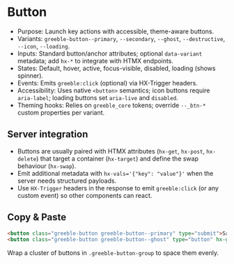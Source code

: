 # Button

- Purpose: Launch key actions with accessible, theme-aware buttons.
- Variants: `greeble-button--primary`, `--secondary`, `--ghost`, `--destructive`, `--icon`, `--loading`.
- Inputs: Standard button/anchor attributes; optional `data-variant` metadata; add `hx-*` to integrate with HTMX endpoints.
- States: Default, hover, active, focus-visible, disabled, loading (shows spinner).
- Events: Emits `greeble:click` (optional) via HX-Trigger headers.
- Accessibility: Uses native `<button>` semantics; icon buttons require `aria-label`; loading buttons set `aria-live` and `disabled`.
- Theming hooks: Relies on `greeble_core` tokens; override `--_btn-*` custom properties per variant.

## Server integration

- Buttons are usually paired with HTMX attributes (`hx-get`, `hx-post`, `hx-delete`) that target a
  container (`hx-target`) and define the swap behaviour (`hx-swap`).
- Emit additional metadata with `hx-vals='{"key": "value"}'` when the server needs structured
  payloads.
- Use `HX-Trigger` headers in the response to emit `greeble:click` (or any custom event) so other
  components can react.

## Copy & Paste

```html
<button class="greeble-button greeble-button--primary" type="submit">Save changes</button>
<button class="greeble-button greeble-button--ghost" type="button" hx-get="/modal/example" hx-target="#modal-root">Preview</button>
```

Wrap a cluster of buttons in `.greeble-button-group` to space them evenly.
